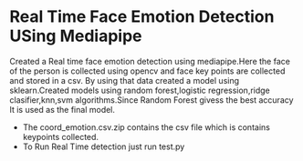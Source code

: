 <h1>Real Time Face Emotion Detection USing Mediapipe</h1>

Created a Real time face emotion detection using mediapipe.Here the face of the person is collected using opencv and face key points are collected and stored in a csv.
By using that data created a model using sklearn.Created models using random forest,logistic regression,ridge clasifier,knn,svm algorithms.Since Random Forest givess the best 
accuracy It is used as the final model.
<ul>
<li>The coord_emotion.csv.zip contains the csv file which is contains keypoints collected. 

<li>To Run Real Time detection just run test.py </li>
</ul>
